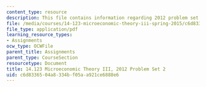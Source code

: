 ```yaml
---
content_type: resource
description: This file contains information regarding 2012 problem set 2.
file: /media/courses/14-123-microeconomic-theory-iii-spring-2015/c6d8336504a8334bf05aa921ce6888e6_MIT14_123S15_PSet_2_12.pdf
file_type: application/pdf
learning_resource_types:
- Assignments
ocw_type: OCWFile
parent_title: Assignments
parent_type: CourseSection
resourcetype: Document
title: 14.123 Microeconomic Theory III, 2012 Problem Set 2
uid: c6d83365-04a8-334b-f05a-a921ce6888e6
---
```

